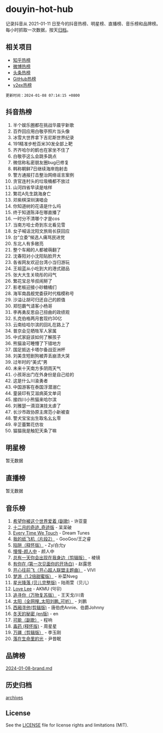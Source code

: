 # douyin-hot-hub

记录抖音从 2021-01-11 日至今的抖音热榜、明星榜、直播榜、音乐榜和品牌榜。每小时抓取一次数据，按天[归档](archives)。

## 相关项目

- [知乎热榜](https://github.com/lonnyzhang423/zhihu-hot-hub)
- [微博热榜](https://github.com/lonnyzhang423/weibo-hot-hub)
- [头条热榜](https://github.com/lonnyzhang423/toutiao-hot-hub)
- [GitHub热榜](https://github.com/lonnyzhang423/github-hot-hub)
- [v2ex热榜](https://github.com/lonnyzhang423/v2ex-hot-hub)


`更新时间：2024-01-08 07:14:15 +0800`

## 抖音热榜

1. 半个娱乐圈都在挑战华晨宇新歌
1. 百乔回应用白敬亭照片当头像
1. 冰雪大世界拿下吉尼斯世界纪录
1. 191精准步枪百米30发全部上靶
1. 齐齐哈尔的鹤也在家坐不住了
1. 白敬亭这么会跳多跳点
1. 微信称私密朋友圈bug已修复
1. 韩称朝鲜7日继续海岸炮射击
1. 警方通报打击整治网络谣言案例
1. 贪官连村头的垃圾桶都不放过
1. 山河四省早读是啥样
1. 繁花A先生跳海身亡
1. 邓紫棋深圳演唱会
1. 你知道树的花语是什么吗
1. 终于知道陈泽在哪直播了
1. 一时分不清哪个才是cos
1. 当南方哈士奇到东北看见雪
1. 女子喊话沈阳文旅局长获回应
1. 台“立委”候选人痛骂民进党
1. 东北人有多敞亮
1. 整个车厢的人都被萌翻了
1. 沈春阳对小沈阳贴脸开大
1. 各省网友欢迎台湾小当归游玩
1. 王祖蓝从小吃到大的港式甜品
1. 张大大生关晓彤的闷气
1. 繁花宝总爷叔闹掰了
1. 影老板迎接小砂糖橘们
1. 海军南昌舰党委获时代楷模称号
1. 沙溢让胡可归还自己的颜值
1. 郑恺霸气请客小杨哥
1. 李再勇反思自己扭曲的政绩观
1. 扎克伯格两月套现约30亿
1. 云南给哈尔滨的回礼在路上了
1. 普京会见牺牲军人家属
1. 中式家庭该如何了解孩子
1. 熊猫渝可睡懵了下错地方
1. 国足抵达卡塔尔备战亚洲杯
1. 刘美含短剧狗被弄丢崩溃大哭
1. 过年时的“美式”男
1. 未来十天南方多阴雨天气
1. 小孩哥出门在外身份是自己给的
1. 这是什么川渝勇者
1. 中国游客在泰国浮潜溺亡
1. 童装印有艾滋病英文单词
1. 接四川小熊猫来哈尔滨
1. 刘雅瑟一滴泪演技太虐了
1. 长沙市政协原主席范小新被查
1. 警犬宝宝出生取名幺幺零
1. 辛芷蕾繁花仿妆
1. 猫猫我是触犯天条了嘛

## 明星榜

暂无数据

## 直播榜

暂无数据

## 音乐榜

1. [希望你被这个世界爱着 (副歌)](https://sf86-cdn-tos.douyinstatic.com/obj/tos-cn-ve-2774/oUHCmWQfZlE3QQBKBeD8rCFLpJzPgCpImhsxMt) - 许亚童
1. [十二月的奇迹_奇迹版](https://sf86-cdn-tos.douyinstatic.com/obj/tos-cn-ve-2774/oMslvA9FBzGMGHnyUuoiiUjtIAXfMz6tzwByW8) - 呆呆破
1. [Every Time We Touch](https://sf6-cdn-tos.douyinstatic.com/obj/tos-cn-ve-2774/ogN6lUKQeBBfEVhIOMikG1CcJjugxk1tztZyhP) - Dream Tunes
1. [我的纸飞机（片段2）](https://sf86-cdn-tos.douyinstatic.com/obj/tos-cn-ve-2774/oM2ZrKcg2CD5AeRB2gkeXOFB1IxAGJdZPazYHf) - GooGoo/王之睿
1. [陷阱（释怀版）](https://sf86-cdn-tos.douyinstatic.com/obj/tos-cn-ve-2774/oE8C21LeZrzKLDFfQYgMzx4GAIHageG5IzayY7) - Zy/白允y
1. [慢慢-颜人中](https://sf3-cdn-tos.douyinstatic.com/obj/tos-cn-ve-2774/ocjHNfBXdBxQNC8ZGAeoLMFTUgtBg8bkExunDC) - 颜人中
1. [总有一天你会出现在我身边（剪辑版）](https://sf86-cdn-tos.douyinstatic.com/obj/tos-cn-ve-2774/oMLsHwhWW7CYoAhoWB9EXUQIzNBsfAJxpAoxCU) - 棱镜
1. [有你在 (第一次见面你的开场白)](https://sf6-cdn-tos.douyinstatic.com/obj/tos-cn-ve-2774/oAthrQ3ClJBfI57uBoFEgNDYtNCZ0TSYQQfxQ0) - 赵露思
1. [开心往前飞（开心超人联盟主题曲）](https://sf86-cdn-tos.douyinstatic.com/obj/tos-cn-ve-2774/9d8fb7c82cf1421fb93a9fe925275e0a) - VIVI
1. [梦游（1.2倍甜蜜版）](https://sf86-cdn-tos.douyinstatic.com/obj/tos-cn-ve-2774/o4gyAUm8hwufoEABmwVIiQtHsFuGzAEEWtNMzo) - 补菜Nveg
1. [星光降落 (贝儿完整版)](https://sf6-cdn-tos.douyinstatic.com/obj/tos-cn-ve-2774/okwB9hAwyAtsFFkFBzAX1hOOfQuIoMNs0W2Mwr) - 陆雨萱（贝儿）
1. [Love Lee](https://sf86-cdn-tos.douyinstatic.com/obj/tos-cn-ve-2774/o05GbkJGbCBTdDnMtB0fwOYgkeZp23vrWQDQBS) - AKMU (악뮤)
1. [追寻你（万物复苏版）](https://sf3-cdn-tos.douyinstatic.com/obj/tos-cn-ve-2774/oYeAZJsbjIDit9APmBg8u6uDUQnHmoCf3gbo74) - 王天戈/川青
1. [太阳（全网搜_太阳刘鹏_可听）](https://sf6-cdn-tos.douyinstatic.com/obj/tos-cn-ve-2774/ogWbyIQnlBFImVbeDocRdCIYtBHlbJXgfZMvgz) - 刘鹏
1. [西厢寻他(剪辑版)](https://sf3-cdn-tos.douyinstatic.com/obj/tos-cn-ve-2774/oUsAVfAQKlRNxEv5qxvIB8o5qmIWUcXbzJKJhw) - 唐伯虎Annie、伯爵Johnny
1. [冬天的秘密 (en版)](https://sf86-cdn-tos.douyinstatic.com/obj/tos-cn-ve-2774/okIuMHDdzyf3FjGK4Lphe1vfHcQaPIHAg0Z4CR) - en
1. [可能（副歌）](https://sf86-cdn-tos.douyinstatic.com/obj/tos-cn-ve-2774/cde1731888894259b333569393c2fb51) - 程响
1. [毒药 (释怀版)](https://sf6-cdn-tos.douyinstatic.com/obj/tos-cn-ve-2774/oYILMEAzspdZBIzy4frJNB8ZHPHWAhiwowd4Ad) - 周星星
1. [万疆（剪辑版）](https://sf86-cdn-tos.douyinstatic.com/obj/tos-cn-ve-2774/ooG7oVgFlDTelKCjCsTTobQvbdtj1BBQXnfZd8) - 李玉刚
1. [落在生命里的光](https://sf6-cdn-tos.douyinstatic.com/obj/tos-cn-ve-2774/d9ffa8c090124ea58bb10df9b510c01d) - 尹昔眠

## 品牌榜

[2024-01-08-brand.md](archives/2024-01-08-brand.md)

## 历史归档

[archives](archives)

## License

See the [LICENSE](LICENSE) file for license rights and limitations (MIT).
